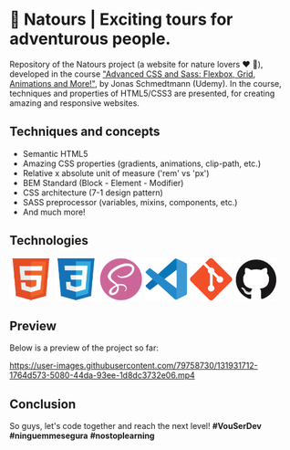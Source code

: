 # :leaves: Natours | Exciting tours for adventurous people.

Repository of the Natours project (a website for nature lovers :heart: :seedling:), developed in the course ["Advanced CSS and Sass: Flexbox, Grid, Animations and More!"](https://www.udemy.com/course/advanced-css-and-sass/), by Jonas Schmedtmann (Udemy).  In the course, techniques and properties of HTML5/CSS3 are presented, for creating amazing and responsive websites.

## Techniques and concepts

- Semantic HTML5
- Amazing CSS properties (gradients, animations, clip-path, etc.)
- Relative x absolute unit of measure ('rem' vs 'px')
- BEM Standard (Block - Element - Modifier)
- CSS architecture (7-1 design pattern)
- SASS preprocessor (variables, mixins, components, etc.)
- And much more!

## Technologies

<code><img height="75" width="75" src="./public/html5-logo.svg"></code>
<code><img height="75" width="75" src="./public/css3-logo.svg"></code>
<code><img height="75" width="75" src="./public/sass-logo.svg"></code>
<code><img height="75" width="75" src="./public/vscode-logo.svg"></code>
<code><img height="75" width="75" src="./public/git-logo.svg"></code>
<code><img height="75" width="75" src="./public/github-logo.svg"></code>

## Preview

Below is a preview of the project so far:



https://user-images.githubusercontent.com/79758730/131931712-1764d573-5080-44da-93ee-1d8dc3732e06.mp4



## Conclusion
So guys, let's code together and reach the next level! **#VouSerDev** **#ninguemmesegura** **#nostoplearning**
